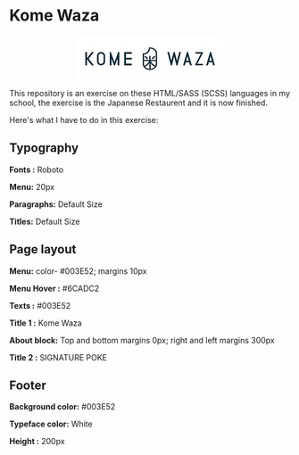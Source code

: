 # Kome Waza

<div align="center">
<img src="./img/logo-kome-waza.jpg" alt="Log Kome Waza">
</div>


This repository is an exercise on these HTML/SASS (SCSS) languages in my school, the exercise is the Japanese Restaurent and it is now finished.

Here's what I have to do in this exercise:

## Typography 
**Fonts :** Roboto

**Menu:** 20px

**Paragraphs:** Default Size

**Titles:** Default Size

## Page layout
**Menu:** color- #003E52; margins 10px

**Menu Hover :** #6CADC2

**Texts :** #003E52

**Title 1 :** Kome Waza

**About block:** Top and bottom margins 0px; right and left margins 300px

**Title 2 :** SIGNATURE POKE

## Footer
**Background color:** #003E52

**Typeface color:** White

**Height :** 200px
